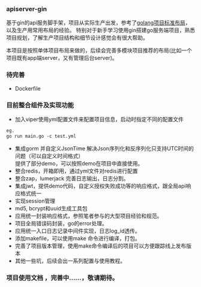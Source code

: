 ### apiserver-gin
基于gin的api服务脚手架，项目从实际生产出发，参考了[golang项目标准布局](https://github.com/golang-standards/project-layout)，以及生产用常用布局的经验。
特别对于新手学习使用gin搭建go服务端项目，熟悉项目规划，了解生产项目结构和细节设计感觉会有很大帮助。

本项目是按照单体项目布局来做的，后续会完善多模块项目推荐的布局(比如一个项目既有app端server，又有管理后台server)。

### 待完善
- Dockerfile

### 目前整合组件及实现功能
- 加入viper使用yml配置文件来配置项目信息，启动时指定不同的配置文件
```html
eg.
go run main.go -c test.yml
```
- 集成gorm 并自定义JsonTime 解决Json序列化和反序列化只支持UTC时间的问题（可以自定义时间格式）  
提供了部分demo，可以按照demo在项目中直接使用。
- 整合redis，开箱即用，通过yml文件对redis进行配置
- 整合zap，lumerjack 完善日志输出，日志分割。
- 集成jwt，提供demo代码，自定义授权失败成功等的响应格式，跟全局api响应格式统一
- 实现session管理
- md5, bcrypt和uuid生成工具包
- 应用统一封装响应格式，参照笔者参与的大型项目经验和规范。
- 项目全局错误码封装，go的error处理。
- 应用统一入口日志记录中间件实现，日志log_id透传。
- 添加makefile，可以使用make 命令进行编译，打包。
- 完善了项目版本管理，使用make命令编译后的项目可以方便跟踪线上发布版本
- 其他一些坑，后续会出一系列配置与使用教程。
### 项目使用文档 ，完善中......，敬请期待。
